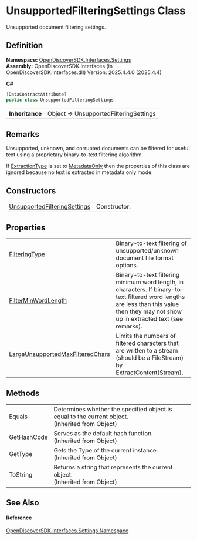 # UnsupportedFilteringSettings Class


Unsupported document filtering settings.



## Definition
**Namespace:** <a href="a1516a26-c3bc-5b32-80d1-92d32506d831">OpenDiscoverSDK.Interfaces.Settings</a>  
**Assembly:** OpenDiscoverSDK.Interfaces (in OpenDiscoverSDK.Interfaces.dll) Version: 2025.4.4.0 (2025.4.4)

**C#**
``` C#
[DataContractAttribute]
public class UnsupportedFilteringSettings
```

<table><tr><td><strong>Inheritance</strong></td><td>Object  →  UnsupportedFilteringSettings</td></tr>
</table>



## Remarks

Unsupported, unknown, and corrupted documents can be filtered for useful text using a proprietary binary-to-text filtering algorithm.

If <a href="ab3ffa2a-75b2-4b19-57af-5c18921c9d68">ExtractionType</a> is set to <a href="7c5c2e3e-3fbb-2b71-9b82-3248062c5149">MetadataOnly</a> then the properties of this class are ignored because no text is extracted in metadata only mode.


## Constructors
<table>
<tr>
<td><a href="94474c53-fa8e-1197-d2d7-aa512e66d908">UnsupportedFilteringSettings</a></td>
<td>Constructor.</td></tr>
</table>

## Properties
<table>
<tr>
<td><a href="e0ee898a-40ac-d6ee-fac7-edcfa434d4a8">FilteringType</a></td>
<td>Binary-to-text filtering of unsupported/unknown document file format options.</td></tr>
<tr>
<td><a href="c828d9b3-2de5-54da-5b05-97bf1fd16145">FilterMinWordLength</a></td>
<td>Binary-to-text filtering minimum word length, in characters. If binary-to-text filtered word lengths are less than this value then they may not show up in extracted text (see remarks).</td></tr>
<tr>
<td><a href="53f12687-cd9a-b794-b3d1-2e3fa328f962">LargeUnsupportedMaxFilteredChars</a></td>
<td>Limits the numbers of filtered characters that are written to a stream (should be a FileStream) by <a href="fb035887-c435-38e6-6d15-1c4df08a4e5d">ExtractContent(Stream)</a>.</td></tr>
</table>

## Methods
<table>
<tr>
<td>Equals</td>
<td>Determines whether the specified object is equal to the current object.<br />(Inherited from Object)</td></tr>
<tr>
<td>GetHashCode</td>
<td>Serves as the default hash function.<br />(Inherited from Object)</td></tr>
<tr>
<td>GetType</td>
<td>Gets the Type of the current instance.<br />(Inherited from Object)</td></tr>
<tr>
<td>ToString</td>
<td>Returns a string that represents the current object.<br />(Inherited from Object)</td></tr>
</table>

## See Also


#### Reference
<a href="a1516a26-c3bc-5b32-80d1-92d32506d831">OpenDiscoverSDK.Interfaces.Settings Namespace</a>  
